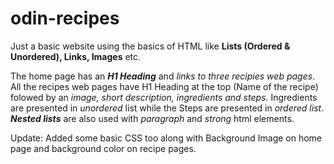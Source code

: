 # odin-recipes
Just a basic website using the basics of HTML like **Lists (Ordered & Unordered), Links, Images** etc.

The home page has an ***H1 Heading*** and *links to three recipies web pages*. All the recipes web pages have H1 Heading at the top (Name of the recipe) folowed by an *image, short description, ingredients and steps.* Ingredients are presented in *unordered* list while the Steps are presented in *ordered list*. ***Nested lists*** are also used with *paragraph* and *strong* html elements. 

Update:
Added some basic CSS too along with Background Image on home page and background color on recipe pages. 